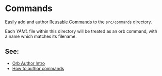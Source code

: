 # Commands

Easily add and author [Reusable Commands](https://circleci.com/docs/2.0/reusing-config/#authoring-reusable-commands) to the `src/commands` directory.

Each _YAML_ file within this directory will be treated as an orb command, with a name which matches its filename.

## See:

- [Orb Author Intro](https://circleci.com/docs/2.0/orb-author-intro/#section=configuration)
- [How to author commands](https://circleci.com/docs/2.0/reusing-config/#authoring-reusable-commands)
